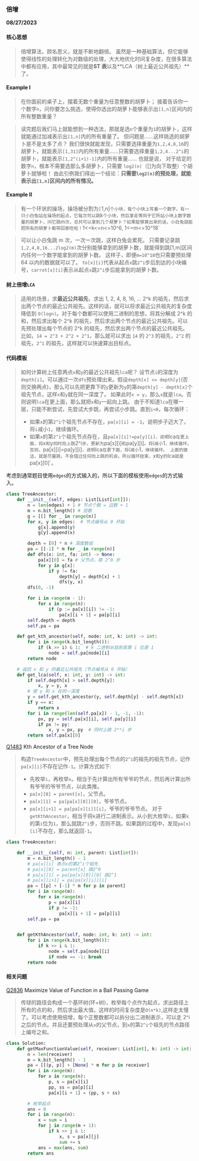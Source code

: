 ### 倍增

**08/27/2023**

#### 核心思想

> 倍增算法，顾名思义，就是不断地翻倍。
> 虽然是一种基础算法，但它能够使得线性的处理转化为对数级的处理，大大地优化时间复杂度，在很多算法中都有应用，其中最常见的就是**ST 表**以及**LCA（树上最近公共祖先）**了。

#### Example I

> 在你面前的桌子上，摆着无数个重量为任意整数的胡萝卜；
> 接着告诉你一个数字`n`，问你要怎么挑选，使得你选出的胡萝卜能够表示出`[1,n]`区间内的所有整数重量？

> 读完题后我们马上就能想到一种选法，那就是选`n`个重量为`1`的胡萝卜，这样就能通过加减表示出`[1,n]`内的所有重量了。
> 但问题是……这样挑选的胡萝卜是不是太多了点？
> 我们很快就能发现，只需要选择重量为`1,2,4,8,16`的胡萝卜，就能表示`[1,31]`内的所有重量……只需要选择重量`1,2,4...2^i`的胡萝卜，就能表示`[1,2^(i+1)-1]`内的所有重量……
> 也就是说， 对于给定的数字`n`，根本不需要选那么多胡萝卜，只需要 `log2(n)`（[]为向下取整）个胡萝卜就够啦！
> 由此引例我们得出一个结论：**只需要`log2(n)`的预处理，就能表示出`[1,n]`区间内的所有情况。**

#### Example II

> 有一个环状的操场，操场被分割为`[`1,n]`个小块，每个小块上写着一个数字。有一只小白兔站在操场的起点，它每次可以跳`k`个小块，然后拿走等同于它所站小块上数字数量的胡萝卜，问它跳`m`次，总共可以拿到几个胡萝卜？如果能够算出来的话，小白兔就能把所有的胡萝卜都带回家吃啦！`1<=k<=n<=10^6, 1<=m<=10^18`

> 可以让小白兔跳 m 次，一次一次跳，这样白兔会累死。
> 只需要记录跳`1,2,4,8,16...2log2(m)`次分别能够拿到的胡萝卜数，就能得到跳[1,m]区间内任何一个数字能拿到的胡萝卜数。
> 这样子，即便`m=10^18`也只需要预处理 64 以内的数据就可以了。
> `to[x][i]`代表从起点`x`跳`2^i`步后到达的小块编号，`carrot[x][i]`表示从起点`x`跳`2^i`步后能拿到的胡萝卜数。

#### 树上倍增`LCA`

> 适用的场景，求**最近公共祖先**，求出 1, 2, 4, 8, 16, ... 2^k 的祖先，然后求出两个节点的最近公共祖先。这样的话，就可以将求最近公共祖先的复杂度降低到 `O(logn)`。对于每个数都可以使用二进制的思想，将其分解成 2^k 的和，然后求出每个 2^k 的祖先，然后求出两个节点的最近公共祖先。可以先预处理出每个节点的 2^k 的祖先，然后求出两个节点的最近公共祖先。比如，`14 = 2^3 + 2^2 + 2^1`，那么就可以求出 `14` 的 `2^3` 的祖先，`2^2` 的祖先，`2^1` 的祖先，这样就可以快速算出目标点。

#### 代码模板

> 如何计算树上任意两点`x`和`y`的最近公共祖先`lca`呢？
> 设节点`i`的深度为`depth[i]`。可以通过一次`dfs`预处理出来。假设`depth[x] <= depth[y]`(否则交换两点)，那么可以先把更靠下的`y`更新为`y`的第`depth[y] - depth[x]`个祖先节点，这样`x`和`y`就在同一深度了。
> 如果此时`x = y`，那么`x`就是`lca`。否则说明`lca`在更上面，那么就把`x`和`y`一起向上跳。
> 由于不知道`lca`在哪一层，只能不断尝试，先尝试大步跳，再尝试小步跳。直到`i<0`，每次循环：
>
> -   如果`x`的第`2^i`个祖先节点不存在，`pa[x][i] = -1`，说明步子迈大了，将`i`减小`1`，继续循环。
> -   如果`x`的第`2^i`个祖先节点存在，且`pa[x][i]!=pa[y][i]，说明`lca`在更上面，将`x`和`y`同时向上跳`2^i`步。更新为`pa[x][i]`和`pa[y][i]`。将`i`减小`1`，继续循环。否则，`pa[x][i]=pa[y][i]`，说明`lca`在更下面，将`i`减小`1`，继续循环。
上面的做法，就是尽量跳，不会错过任何向上跳的机会。所以循环结束，`x`和`y`的`lca`就是`pa[x][0]`。

考虑到通常题目使用`edges`的方式输入的，所以下面的模板使用`edges`的方式输入。

```python
class TreeAncestor:
    def __init__(self, edges: List[List[int]]):
        n = len(edges) + 1 # 节点个数 = 边数 + 1
        m = n.bit_length() # 层数
        g = [[] for _ in range(n)]
        for x, y in edges:  # 节点编号从 0 开始
            g[x].append(y)
            g[y].append(x)

        depth = [0] * n # 深度数组
        pa = [[-1] * m for _ in range(n)]
        def dfs(x: int, fa: int) -> None:
            pa[x][0] = fa # 父节点，跳 2^0 步
            for y in g[x]:
                if y != fa:
                    depth[y] = depth[x] + 1
                    dfs(y, x)
        dfs(0, -1)

        for i in range(m - 1):
            for x in range(n):
                if (p := pa[x][i]) != -1:
                    pa[x][i + 1] = pa[p][i]
        self.depth = depth
        self.pa = pa

    def get_kth_ancestor(self, node: int, k: int) -> int:
        for i in range(k.bit_length()):
            if (k >> i) & 1:  # k 二进制从低到高第 i 位是 1
                node = self.pa[node][i]
        return node

    # 返回 x 和 y 的最近公共祖先（节点编号从 0 开始）
    def get_lca(self, x: int, y: int) -> int:
        if self.depth[x] > self.depth[y]:
            x, y = y, x
        # 使 y 和 x 在同一深度
        y = self.get_kth_ancestor(y, self.depth[y] - self.depth[x])
        if y == x:
            return x
        for i in range(len(self.pa[x]) - 1, -1, -1):
            px, py = self.pa[x][i], self.pa[y][i]
            if px != py:
                x, y = px, py  # 同时上跳 2**i 步
        return self.pa[x][0]
```

[Q1483] Kth Ancestor of a Tree Node

> 构造`TreeAncestor`中，预先处理出每个节点的`2^i`的祖先的祖先节点，记作`pa[x][i]`不存在记作`-1`。计算方式如下:
>
> -   先枚举`i`，再枚举`x`。相当于先计算出所有爷爷的节点，然后再计算出所有爷爷的爷爷节点，以此类推。
> -   `pa[x][0] = parent[x]`，父节点。
> -   `pa[x][1] = pa[pa[x][0]][0]`，爷爷节点。
> -   `pa[x][i+1] = pa[pa[x][i]][i]`，爷爷的爷爷节点。
>     对于`getKthAncestor`，相当于将`k`进行二进制表示。从小到大枚举`i`，如果`k`的第`i`位为`1`，那么就跳`2^i`步，否则不跳。如果跳的过程中，发现`pa[x][i]`不存在，那么就返回`-1`。

```python
class TreeAncestor:

    def __init__(self, n: int, parent: List[int]):
        m = n.bit_length() - 1
        # pa[x][i] 表示x的第2^i个祖先
        # pa[x][0] = parent[x] 跳2^0
        # pa[x][1] = pa[pa[x][0]][0] 跳2^1
        # pa[x][i+1] = pa[pa[x][i]][i]
        pa = [[p] + [-1] * m for p in parent]
        for i in range(m):
            for x in range(n):
                p = pa[x][i]
                if p != -1:
                    pa[x][i + 1] = pa[p][i]
        self.pa = pa


    def getKthAncestor(self, node: int, k: int) -> int:
        for i in range(k.bit_length()):
            if k >> i & 1:
                node = self.pa[node][i]
                if node == -1: break
        return node
```

#### 相关问题

[Q2836] Maximize Value of Function in a Ball Passing Game

> 传球的路径会构成一个基环树(环+树)，枚举每个点作为起点，求出路径上所有的点的和，然后求出最大值。这样的时间复杂度是`O(n*k)`,这样走太慢了。可以考虑使用倍增，每个正整数都可以拆分出二进制表示，可以走 2^i 之后的节点。并且还要预处理从`x`的父节点，到`x`的第`2^i`个祖先的节点路径上编号之和。

```python
class Solution:
    def getMaxFunctionValue(self, receiver: List[int], k: int) -> int:
        n = len(receiver)
        m = k.bit_length() - 1
        pa = [[(p, p)] + [None] * m for p in receiver]
        for i in range(m):
            for x in range(n):
                p, s = pa[x][i]
                pp, ss = pa[p][i]
                pa[x][i + 1] = (pp, s + ss)

        # 枚举起点
        ans = 0
        for i in range(n):
            x = sum = i
            for j in range(m + 1):
                if k >> j & 1:
                    x, s = pa[x][j]
                    sum += s
            ans = max(ans, sum)
        return ans
```

[//]: #
[Q2836]: https://leetcode.com/problems/maximize-value-of-function-in-a-ball-passing-game/
[Q1483]: https://leetcode.com/problems/kth-ancestor-of-a-tree-node/description/
